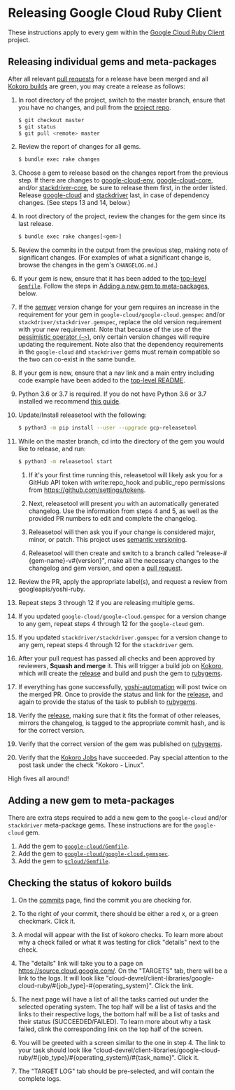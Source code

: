 # Releasing Google Cloud Ruby Client

These instructions apply to every gem within the [Google Cloud Ruby
Client](https://github.com/googleapis/google-cloud-ruby) project.

## Releasing individual gems and meta-packages

After all relevant [pull
requests](https://github.com/googleapis/google-cloud-ruby/pulls) for a
release have been merged and all [Kokoro builds](#Checking-the-status-of-kokoro-builds) are
green, you may create a release as follows:

1. In root directory of the project, switch to the master branch, ensure that
   you have no changes, and pull from the [project
   repo](https://github.com/googleapis/google-cloud-ruby).

    ```sh
    $ git checkout master
    $ git status
    $ git pull <remote> master
    ```

1. Review the report of changes for all gems.

    ```sh
    $ bundle exec rake changes
    ```

1. Choose a gem to release based on the changes report from the previous step.
   If there are changes to
   [google-cloud-env](https://github.com/googleapis/google-cloud-ruby/tree/master/google-cloud-env),
   [google-cloud-core](https://github.com/googleapis/google-cloud-ruby/tree/master/google-cloud-core),
   and/or
   [stackdriver-core](https://github.com/googleapis/google-cloud-ruby/tree/master/stackdriver-core),
   be sure to release them first, in the order listed. Release
   [google-cloud](https://github.com/googleapis/google-cloud-ruby/blob/master/google-cloud)
   and
   [stackdriver](https://github.com/googleapis/google-cloud-ruby/blob/master/stackdriver)
   last, in case of dependency changes. (See steps 13 and 14, below.)

1. In root directory of the project, review the changes for the gem since its
   last release.

    ```sh
    $ bundle exec rake changes[<gem>]
    ```

1. Review the commits in the output from the previous step, making note of
   significant changes. (For examples of what a significant change is, browse
   the changes in the gem's `CHANGELOG.md`.)

1. If your gem is new, ensure that it has been added to the [top-level
   `Gemfile`](https://github.com/googleapis/google-cloud-ruby/blob/master/Gemfile).
   Follow the steps in [Adding a new gem to
   meta-packages](#adding-a-new-gem-to-meta-packages), below.

1. If the [semver](http://semver.org/) version change for your gem requires
   an increase in the requirement for your gem in
   `google-cloud/google-cloud.gemspec` and/or
   `stackdriver/stackdriver.gemspec`, replace the old version requirement with
   your new requirement. Note that because of the use of the [pessimistic
   operator (`~>`)](https://robots.thoughtbot.com/rubys-pessimistic-operator),
   only certain version changes will require updating the requirement. Note
   also that the dependency requirements in the `google-cloud` and
   `stackdriver` gems must remain compatible so the two can co-exist in the
   same bundle.

1. If your gem is new, ensure that a nav link and a main entry including
   code example have been added to the [top-level
   README](https://github.com/googleapis/google-cloud-ruby/blob/master/README.md).

1. Python 3.6 or 3.7 is required. If you do not have Python 3.6 or 3.7 installed we recommend [this guide](https://docs.python-guide.org/starting/installation/#installation-guides).

1. Update/Install releasetool with the following:

    ```sh
    $ python3 -m pip install --user --upgrade gcp-releasetool
    ```

1. While on the master branch, cd into the directory of the gem you would like to release, and run:

    ```sh
    $ python3 -m releasetool start
    ```

    1. If it's your first time running this, releasetool will likely ask you for a GitHub API token with write:repo_hook and public_repo permissions from https://github.com/settings/tokens.

    1. Next, releasetool will present you with an automatically generated changelog. Use the information from steps 4 and 5, as well as the provided PR numbers to edit and complete the changelog.

    1. Releasetool will then ask you if your change is considered major, minor, or patch. This project uses [semantic versioning](http://semver.org).

    1. Releasetool will then create and switch to a branch called "release-#{gem-name}-v#{version}", make all the necessary changes to the changelog and gem version, and open a [pull request](https://github.com/googleapis/google-cloud-ruby/pulls).

1. Review the PR, apply the appropriate label(s), and request a review from googleapis/yoshi-ruby.

1. Repeat steps 3 through 12 if you are releasing multiple gems.

1. If you updated `google-cloud/google-cloud.gemspec` for a version change to
   any gem, repeat steps 4 through 12 for the `google-cloud` gem.

1. If you updated `stackdriver/stackdriver.gemspec` for a version change to any
   gem, repeat steps 4 through 12 for the `stackdriver` gem.

1. After your pull request has passed all checks and been approved by reviewers,
   **Squash and merge** it. This will trigger a build job on [Kokoro](#Checking-the-status-of-kokoro-builds), which will create the [release](https://github.com/googleapis/google-cloud-ruby/releases) and build and push the gem to [rubygems](https://rubygems.org/).

1. If everything has gone successfully, [yoshi-automation](https://github.com/yoshi-automation) will post twice on the merged PR. Once to provide the status and link for the [release](https://github.com/googleapis/google-cloud-ruby/releases), and again to provide the status of the task to publish to [rubygems](https://rubygems.org/).

1. Verify the [release](https://github.com/googleapis/google-cloud-ruby/releases), making sure that it fits the format of other releases, mirrors the changelog, is tagged to the appropriate commit hash, and is for the correct version.

1. Verify that the correct version of the gem was published on [rubygems](https://rubygems.org/).

1. Verify that the [Kokoro Jobs](#Checking-the-status-of-kokoro-builds) have succeeded. Pay special attention to the post task under the check "Kokoro - Linux".

High fives all around!

## Adding a new gem to meta-packages

There are extra steps required to add a new gem to the `google-cloud` and/or
`stackdriver` meta-package gems. These instructions are for the `google-cloud`
gem.

1. Add the gem to
   [`google-cloud/Gemfile`](https://github.com/googleapis/google-cloud-ruby/blob/master/google-cloud/Gemfile).
1. Add the gem to
   [`google-cloud/google-cloud.gemspec`](https://github.com/googleapis/google-cloud-ruby/blob/master/google-cloud/google-cloud.gemspec).
1. Add the gem to
   [`gcloud/Gemfile`](https://github.com/googleapis/google-cloud-ruby/blob/master/gcloud/Gemfile).

## Checking the status of kokoro builds

1. On the [commits](https://github.com/googleapis/google-cloud-ruby/commits/master) page, find the commit you are checking for.

1. To the right of your commit, there should be either a red x, or a green checkmark. Click it.

1. A modal will appear with the list of kokoro checks. To learn more about why a check failed or what it was testing for click "details" next to the check.

1. The "details" link will take you to a page on https://source.cloud.google.com/. On the "TARGETS" tab, there will be a link to the logs. It will look like "cloud-devrel/client-libraries/google-cloud-ruby/#{job_type}-#{operating_system}". Click the link.

1. The next page will have a list of all the tasks carried out under the selected operating system. The top half will be a list of tasks and the links to their respective logs, the bottom half will be a list of tasks and their status (SUCCEEDED/FAILED). To learn more about why a task failed, clink the corresponding link on the top half of the screen.

1. You will be greeted with a screen similar to the one in step 4. The link to your task should look like "cloud-devrel/client-libraries/google-cloud-ruby/#{job_type}/#{operating_system}/#{task_name}". Click it.

7. The "TARGET LOG" tab should be pre-selected, and will contain the complete logs.